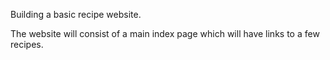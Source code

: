 Building a basic recipe website.

The website will consist of a main index page which will have links to a few recipes.